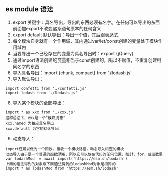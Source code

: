 ## es module 语法

1. export 关键字：具名导出，导出的东西必须有名字。在任何可以导出的东西前面加export不改变这条语句原本的任何含义
2. export default 默认导出：导出一个值，其后跟表达式
3. 每个模块自身就有一个作用域，其内通过var/let/const创建的变量处于模块作用域内
4. 当要导出一个已经存在的变量为具名导出时：export {jQuery}
5. 通过import语法创建的变量相当于const创建的，所以不赋值，不重复创建相同名字的东西
6. 导入具名导出：import {chunk, compact} from './lodash.js'
7. 导入默认导出：
```
import confetti from './confetti.js' 
import lodash from './lodash.js'
```
8. 导入某个模块的全部导出：
```
import * as xxx from './xxx.js'
这种语法下，xxx是一个“模块对象”
xxx.named 为相应具名导出
xxx.default 为它的默认导出
```
9. 动态导入：
```
import还可以做为一个函数，接收一个模块路径，动态导入相应的模块
动态导入由于是一个普通的函数调用，所以它可以放在代码的任何位置，如if，for，或函数里
var lodashMod  = await import('https://esm.sh/lodash')
上面的语法得到的对象跟下面语法得到的lodashMod对象是相同的
import * as lodashMod from 'https://esm.sh/lodash'
```
